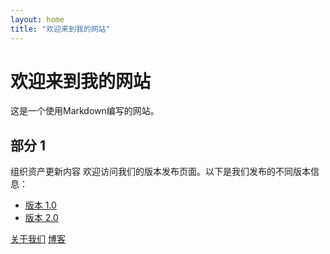 ```yaml
---
layout: home
title: "欢迎来到我的网站"
---
```


# 欢迎来到我的网站

这是一个使用Markdown编写的网站。

## 部分 1

组织资产更新内容
欢迎访问我们的版本发布页面。以下是我们发布的不同版本信息：

- [版本 1.0](v1.0/index)
- [版本 2.0](v2.0/index)





[关于我们](about)
[博客](blog)
